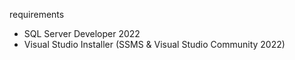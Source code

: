 requirements
- SQL Server Developer 2022
- Visual Studio Installer (SSMS & Visual Studio Community 2022)
